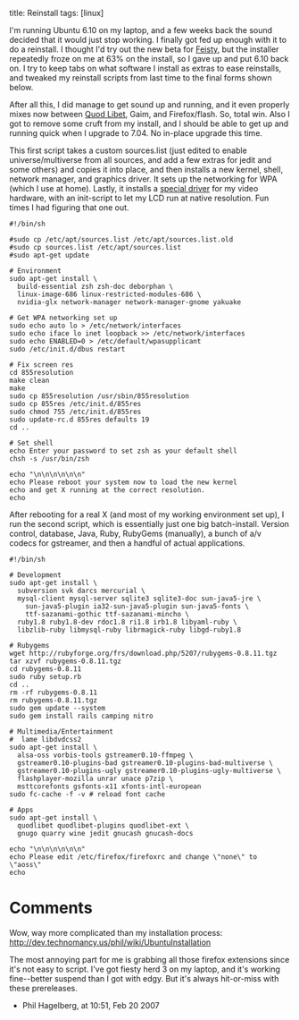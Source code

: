 title:  Reinstall
tags:   [linux]

I'm running Ubuntu 6.10 on my laptop, and a few weeks back the sound decided that it would just stop working. I finally got fed up enough with it to do a reinstall. I thought I'd try out the new beta for [Feisty][], but the installer repeatedly froze on me at 63% on the install, so I gave up and put 6.10 back on. I try to keep tabs on what software I install as extras to ease reinstalls, and tweaked my reinstall scripts from last time to the final forms shown below.

[Feisty]: http://cdimage.ubuntu.com/releases/feisty/herd-2/
After all this, I did manage to get sound up and running, and it even properly mixes now between [Quod Libet][], Gaim, and Firefox/flash. So, total win. Also I got to remove some cruft from my install, and I should be able to get up and running quick when I upgrade to 7.04. No in-place upgrade this time.

This first script takes a custom sources.list (just edited to enable universe/multiverse from all sources, and add a few extras for jedit and some others) and copies it into place, and then installs a new kernel, shell, network manager, and graphics driver. It sets up the networking for WPA (which I use at home). Lastly, it installs a [special driver][] for my video hardware, with an init-script to let my LCD run at native resolution. Fun times I had figuring that one out.

[Quod Libet]: http://www.sacredchao.net/quodlibet
[special driver]: http://perso.orange.fr/apoirier/

    #!/bin/sh

    #sudo cp /etc/apt/sources.list /etc/apt/sources.list.old
    #sudo cp sources.list /etc/apt/sources.list
    #sudo apt-get update

    # Environment
    sudo apt-get install \
      build-essential zsh zsh-doc deborphan \
      linux-image-686 linux-restricted-modules-686 \
      nvidia-glx network-manager network-manager-gnome yakuake

    # Get WPA networking set up
    sudo echo auto lo > /etc/network/interfaces
    sudo echo iface lo inet loopback >> /etc/network/interfaces
    sudo echo ENABLED=0 > /etc/default/wpasupplicant
    sudo /etc/init.d/dbus restart

    # Fix screen res
    cd 855resolution
    make clean
    make
    sudo cp 855resolution /usr/sbin/855resolution
    sudo cp 855res /etc/init.d/855res
    sudo chmod 755 /etc/init.d/855res
    sudo update-rc.d 855res defaults 19
    cd ..

    # Set shell
    echo Enter your password to set zsh as your default shell
    chsh -s /usr/bin/zsh

    echo "\n\n\n\n\n\n"
    echo Please reboot your system now to load the new kernel
    echo and get X running at the correct resolution.
    echo

After rebooting for a real X (and most of my working environment set up), I run the second script, which is essentially just one big batch-install. Version control, database, Java, Ruby, RubyGems (manually), a bunch of a/v codecs for gstreamer, and then a handful of actual applications.

    #!/bin/sh

    # Development
    sudo apt-get install \
      subversion svk darcs mercurial \
      mysql-client mysql-server sqlite3 sqlite3-doc sun-java5-jre \
        sun-java5-plugin ia32-sun-java5-plugin sun-java5-fonts \
        ttf-sazanami-gothic ttf-sazanami-mincho \
      ruby1.8 ruby1.8-dev rdoc1.8 ri1.8 irb1.8 libyaml-ruby \
      libzlib-ruby libmysql-ruby librmagick-ruby libgd-ruby1.8

    # Rubygems
    wget http://rubyforge.org/frs/download.php/5207/rubygems-0.8.11.tgz
    tar xzvf rubygems-0.8.11.tgz
    cd rubygems-0.8.11
    sudo ruby setup.rb
    cd ..
    rm -rf rubygems-0.8.11
    rm rubygems-0.8.11.tgz
    sudo gem update --system
    sudo gem install rails camping nitro

    # Multimedia/Entertainment
    #  lame libdvdcss2
    sudo apt-get install \
      alsa-oss vorbis-tools gstreamer0.10-ffmpeg \
      gstreamer0.10-plugins-bad gstreamer0.10-plugins-bad-multiverse \
      gstreamer0.10-plugins-ugly gstreamer0.10-plugins-ugly-multiverse \
      flashplayer-mozilla unrar unace p7zip \
      msttcorefonts gsfonts-x11 xfonts-intl-european
    sudo fc-cache -f -v # reload font cache

    # Apps
    sudo apt-get install \
      quodlibet quodlibet-plugins quodlibet-ext \
      gnugo quarry wine jedit gnucash gnucash-docs

    echo "\n\n\n\n\n\n"
    echo Please edit /etc/firefox/firefoxrc and change \"none\" to \"aoss\"
    echo

# Comments

Wow, way more complicated than my installation process: http://dev.technomancy.us/phil/wiki/UbuntuInstallation

The most annoying part for me is grabbing all those firefox extensions since it's not easy to script. I've got fiesty herd 3 on my laptop, and it's working fine--better suspend than I got with edgy. But it's always hit-or-miss with these prereleases.

- Phil Hagelberg, at 10:51, Feb 20 2007

